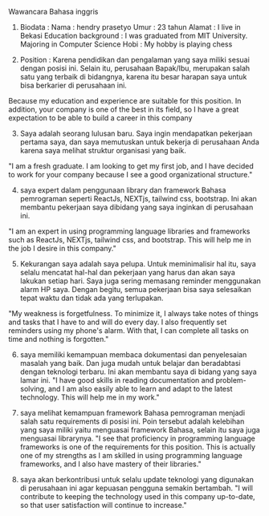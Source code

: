 Wawancara Bahasa inggris
1. Biodata :
Nama : hendry prasetyo
Umur : 23 tahun
Alamat : I live in Bekasi
Education background : I was graduated from MIT University. Majoring in Computer Science
Hobi : My hobby is playing chess

2. Position : Karena pendidikan dan pengalaman yang saya miliki sesuai dengan posisi ini. Selain itu, perusahaan Bapak/Ibu, merupakan salah satu yang terbaik di bidangnya, karena itu besar harapan saya untuk bisa berkarier di perusahaan ini.

Because my education and experience are suitable for this position. In addition, your company is one of the best in its field, so I have a great expectation to be able to build a career in this company

3. Saya adalah seorang lulusan baru. Saya ingin mendapatkan pekerjaan pertama saya, dan saya memutuskan untuk bekerja di perusahaan Anda karena saya melihat struktur organisasi yang baik.

"I am a fresh graduate. I am looking to get my first job, and I have decided to work for your company because I see a good organizational structure."

4. saya expert dalam penggunaan library dan framework Bahasa pemrograman seperti ReactJs, NEXTjs, tailwind css, bootstrap. Ini akan membantu pekerjaan saya dibidang yang saya inginkan di perusahaan ini.

"I am an expert in using programming language libraries and frameworks such as ReactJs, NEXTjs, tailwind css, and bootstrap. This will help me in the job I desire in this company."

5. Kekurangan saya adalah saya pelupa. Untuk meminimalisir hal itu, saya selalu mencatat hal-hal dan pekerjaan yang harus dan akan saya lakukan setiap hari. Saya juga sering memasang reminder menggunakan alarm HP saya. Dengan begitu, semua pekerjaan bisa saya selesaikan tepat waktu dan tidak ada yang terlupakan.

"My weakness is forgetfulness. To minimize it, I always take notes of things and tasks that I have to and will do every day. I also frequently set reminders using my phone's alarm. With that, I can complete all tasks on time and nothing is forgotten."

6. saya memiliki kemampuan membaca dokumentasi dan penyelesaian masalah yang baik. Dan juga mudah untuk belajar dan beradabtasi dengan teknologi terbaru. Ini akan membantu saya di bidang yang saya lamar ini.
"I have good skills in reading documentation and problem-solving, and I am also easily able to learn and adapt to the latest technology. This will help me in my work."

7. saya melihat kemampuan framework Bahasa pemrograman menjadi salah satu requirements di posisi ini. Poin tersebut adalah kelebihan yang saya miliki yaitu menguasai framework Bahasa, selain itu saya juga menguasai librarynya.
"I see that proficiency in programming language frameworks is one of the requirements for this position. This is actually one of my strengths as I am skilled in using programming language frameworks, and I also have mastery of their libraries."

8. saya akan berkontribusi untuk selalu update teknologi yang digunakan di perusahaan ini agar kepuasan pengguna semakin bertambah.
"I will contribute to keeping the technology used in this company up-to-date, so that user satisfaction will continue to increase."
